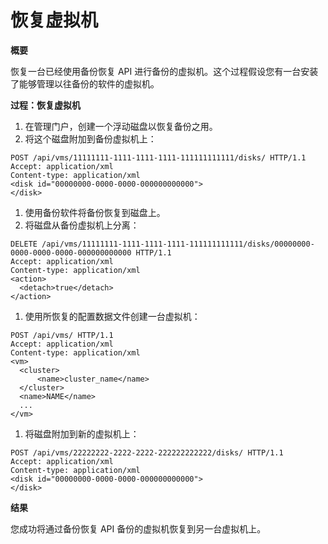 # 恢复虚拟机

**概要**

恢复一台已经使用备份恢复 API 进行备份的虚拟机。这个过程假设您有一台安装了能够管理以往备份的软件的虚拟机。

**过程：恢复虚拟机**

1. 在管理门户，创建一个浮动磁盘以恢复备份之用。
1. 将这个磁盘附加到备份虚拟机上：

  ```
POST /api/vms/11111111-1111-1111-1111-111111111111/disks/ HTTP/1.1
Accept: application/xml
Content-type: application/xml
<disk id="00000000-0000-0000-000000000000">
</disk>
  ```

1. 使用备份软件将备份恢复到磁盘上。
1. 将磁盘从备份虚拟机上分离：

  ```
DELETE /api/vms/11111111-1111-1111-1111-111111111111/disks/00000000-0000-0000-0000-000000000000 HTTP/1.1
Accept: application/xml
Content-type: application/xml
<action>
    <detach>true</detach>
</action>
  ```

1. 使用所恢复的配置数据文件创建一台虚拟机：

  ```
POST /api/vms/ HTTP/1.1
Accept: application/xml
Content-type: application/xml
<vm>
    <cluster>
        <name>cluster_name</name>
    </cluster>
    <name>NAME</name>
    ...
</vm>
  ```

1. 将磁盘附加到新的虚拟机上：

  ```
POST /api/vms/22222222-2222-2222-222222222222/disks/ HTTP/1.1
Accept: application/xml
Content-type: application/xml
<disk id="00000000-0000-0000-000000000000">
</disk>
  ```

**结果**

您成功将通过备份恢复 API 备份的虚拟机恢复到另一台虚拟机上。

